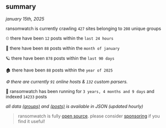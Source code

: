 
## summary
_january 15th, 2025_

ransomwatch is currently crawling `427` sites belonging to `208` unique groups

⏲ there have been `12` posts within the `last 24 hours`

🦈 there have been `88` posts within the `month of january`

🪐 there have been `878` posts within the `last 90 days`

🏚 there have been `88` posts within the `year of 2025`

_⚙️ there are currently `91` online hosts & `132` custom parsers._

🦕 ransomwatch has been running for `3 years, 4 months and 9 days` and indexed `14233` posts

_all data  [(groups)](http://ransomwhat.telemetry.ltd/groups) and [(posts)](http://ransomwhat.telemetry.ltd/posts) is available in JSON (updated hourly)_

> ransomwatch is fully [open source](https://github.com/joshhighet/ransomwatch#ransomwatch--). please consider [sponsoring](https://github.com/sponsors/joshhighet) if you find it useful!
